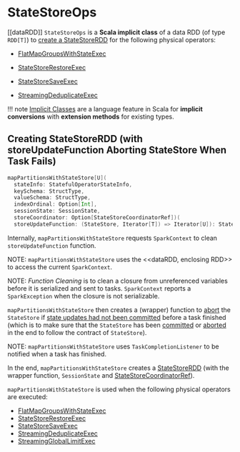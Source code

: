 # StateStoreOps

[[dataRDD]]
`StateStoreOps` is a **Scala implicit class** of a data RDD (of type `RDD[T]`) to [create a StateStoreRDD](#mapPartitionsWithStateStore) for the following physical operators:

* [FlatMapGroupsWithStateExec](physical-operators/FlatMapGroupsWithStateExec.md)

* [StateStoreRestoreExec](physical-operators/StateStoreRestoreExec.md)

* [StateStoreSaveExec](physical-operators/StateStoreSaveExec.md)

* [StreamingDeduplicateExec](physical-operators/StreamingDeduplicateExec.md)

!!! note
    [Implicit Classes](http://docs.scala-lang.org/overviews/core/implicit-classes.html) are a language feature in Scala for **implicit conversions** with **extension methods** for existing types.

## <span id="mapPartitionsWithStateStore"> Creating StateStoreRDD (with storeUpdateFunction Aborting StateStore When Task Fails)

```scala
mapPartitionsWithStateStore[U](
  stateInfo: StatefulOperatorStateInfo,
  keySchema: StructType,
  valueSchema: StructType,
  indexOrdinal: Option[Int],
  sessionState: SessionState,
  storeCoordinator: Option[StateStoreCoordinatorRef])(
  storeUpdateFunction: (StateStore, Iterator[T]) => Iterator[U]): StateStoreRDD[T, U]
```

Internally, `mapPartitionsWithStateStore` requests `SparkContext` to clean `storeUpdateFunction` function.

NOTE: `mapPartitionsWithStateStore` uses the <<dataRDD, enclosing RDD>> to access the current `SparkContext`.

NOTE: *Function Cleaning* is to clean a closure from unreferenced variables before it is serialized and sent to tasks. `SparkContext` reports a `SparkException` when the closure is not serializable.

`mapPartitionsWithStateStore` then creates a (wrapper) function to [abort](StateStore.md#abort) the `StateStore` if [state updates had not been committed](StateStore.md#hasCommitted) before a task finished (which is to make sure that the `StateStore` has been [committed](StateStore.md#commit) or [aborted](StateStore.md#abort) in the end to follow the contract of `StateStore`).

NOTE: `mapPartitionsWithStateStore` uses `TaskCompletionListener` to be notified when a task has finished.

In the end, `mapPartitionsWithStateStore` creates a [StateStoreRDD](StateStoreRDD.md) (with the wrapper function, `SessionState` and [StateStoreCoordinatorRef](StateStoreCoordinatorRef.md)).

`mapPartitionsWithStateStore` is used when the following physical operators are executed:

* [FlatMapGroupsWithStateExec](physical-operators/FlatMapGroupsWithStateExec.md)
* [StateStoreRestoreExec](physical-operators/StateStoreRestoreExec.md)
* [StateStoreSaveExec](physical-operators/StateStoreSaveExec.md)
* [StreamingDeduplicateExec](physical-operators/StreamingDeduplicateExec.md)
* [StreamingGlobalLimitExec](physical-operators/StreamingGlobalLimitExec.md)
